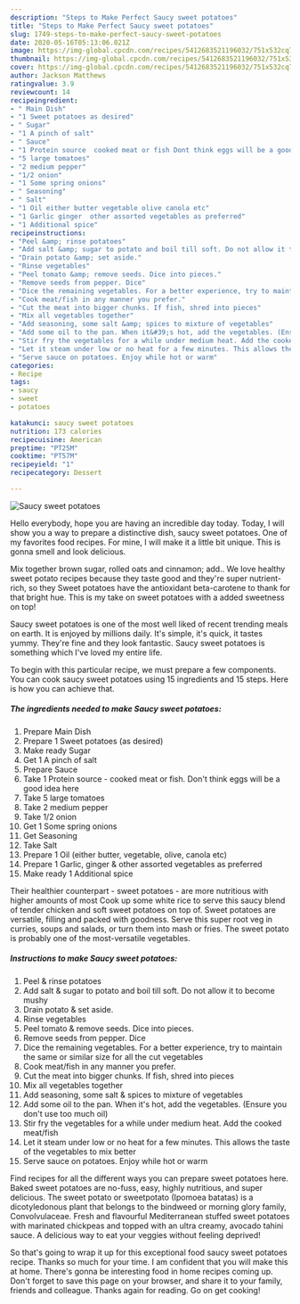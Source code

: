 ```yaml
---
description: "Steps to Make Perfect Saucy sweet potatoes"
title: "Steps to Make Perfect Saucy sweet potatoes"
slug: 1749-steps-to-make-perfect-saucy-sweet-potatoes
date: 2020-05-16T05:13:06.021Z
image: https://img-global.cpcdn.com/recipes/5412683521196032/751x532cq70/saucy-sweet-potatoes-recipe-main-photo.jpg
thumbnail: https://img-global.cpcdn.com/recipes/5412683521196032/751x532cq70/saucy-sweet-potatoes-recipe-main-photo.jpg
cover: https://img-global.cpcdn.com/recipes/5412683521196032/751x532cq70/saucy-sweet-potatoes-recipe-main-photo.jpg
author: Jackson Matthews
ratingvalue: 3.9
reviewcount: 14
recipeingredient:
- " Main Dish"
- "1 Sweet potatoes as desired"
- " Sugar"
- "1 A pinch of salt"
- " Sauce"
- "1 Protein source  cooked meat or fish Dont think eggs will be a good idea here"
- "5 large tomatoes"
- "2 medium pepper"
- "1/2 onion"
- "1 Some spring onions"
- " Seasoning"
- " Salt"
- "1 Oil either butter vegetable olive canola etc"
- "1 Garlic ginger  other assorted vegetables as preferred"
- "1 Additional spice"
recipeinstructions:
- "Peel &amp; rinse potatoes"
- "Add salt &amp; sugar to potato and boil till soft. Do not allow it to become mushy"
- "Drain potato &amp; set aside."
- "Rinse vegetables"
- "Peel tomato &amp; remove seeds. Dice into pieces."
- "Remove seeds from pepper. Dice"
- "Dice the remaining vegetables. For a better experience, try to maintain the same or similar size for all the cut vegetables"
- "Cook meat/fish in any manner you prefer."
- "Cut the meat into bigger chunks. If fish, shred into pieces"
- "Mix all vegetables together"
- "Add seasoning, some salt &amp; spices to mixture of vegetables"
- "Add some oil to the pan. When it&#39;s hot, add the vegetables. (Ensure you don&#39;t use too much oil)"
- "Stir fry the vegetables for a while under medium heat. Add the cooked meat/fish"
- "Let it steam under low or no heat for a few minutes. This allows the taste of the vegetables to mix better"
- "Serve sauce on potatoes. Enjoy while hot or warm"
categories:
- Recipe
tags:
- saucy
- sweet
- potatoes

katakunci: saucy sweet potatoes 
nutrition: 173 calories
recipecuisine: American
preptime: "PT25M"
cooktime: "PT57M"
recipeyield: "1"
recipecategory: Dessert

---
```



![Saucy sweet potatoes](https://img-global.cpcdn.com/recipes/5412683521196032/751x532cq70/saucy-sweet-potatoes-recipe-main-photo.jpg)

Hello everybody, hope you are having an incredible day today. Today, I will show you a way to prepare a distinctive dish, saucy sweet potatoes. One of my favorites food recipes. For mine, I will make it a little bit unique. This is gonna smell and look delicious.

Mix together brown sugar, rolled oats and cinnamon; add.. We love healthy sweet potato recipes because they taste good and they&#39;re super nutrient-rich, so they Sweet potatoes have the antioxidant beta-carotene to thank for that bright hue. This is my take on sweet potatoes with a added sweetness on top!

Saucy sweet potatoes is one of the most well liked of recent trending meals on earth. It is enjoyed by millions daily. It's simple, it's quick, it tastes yummy. They're fine and they look fantastic. Saucy sweet potatoes is something which I've loved my entire life.


To begin with this particular recipe, we must prepare a few components. You can cook saucy sweet potatoes using 15 ingredients and 15 steps. Here is how you can achieve that.

<!--inarticleads1-->

##### The ingredients needed to make Saucy sweet potatoes:

1. Prepare  Main Dish
1. Prepare 1 Sweet potatoes (as desired)
1. Make ready  Sugar
1. Get 1 A pinch of salt
1. Prepare  Sauce
1. Take 1 Protein source - cooked meat or fish. Don&#39;t think eggs will be a good idea here
1. Take 5 large tomatoes
1. Take 2 medium pepper
1. Take 1/2 onion
1. Get 1 Some spring onions
1. Get  Seasoning
1. Take  Salt
1. Prepare 1 Oil (either butter, vegetable, olive, canola etc)
1. Prepare 1 Garlic, ginger &amp; other assorted vegetables as preferred
1. Make ready 1 Additional spice


Their healthier counterpart - sweet potatoes - are more nutritious with higher amounts of most Cook up some white rice to serve this saucy blend of tender chicken and soft sweet potatoes on top of. Sweet potatoes are versatile, filling and packed with goodness. Serve this super root veg in curries, soups and salads, or turn them into mash or fries. The sweet potato is probably one of the most-versatile vegetables. 

<!--inarticleads2-->

##### Instructions to make Saucy sweet potatoes:

1. Peel &amp; rinse potatoes
1. Add salt &amp; sugar to potato and boil till soft. Do not allow it to become mushy
1. Drain potato &amp; set aside.
1. Rinse vegetables
1. Peel tomato &amp; remove seeds. Dice into pieces.
1. Remove seeds from pepper. Dice
1. Dice the remaining vegetables. For a better experience, try to maintain the same or similar size for all the cut vegetables
1. Cook meat/fish in any manner you prefer.
1. Cut the meat into bigger chunks. If fish, shred into pieces
1. Mix all vegetables together
1. Add seasoning, some salt &amp; spices to mixture of vegetables
1. Add some oil to the pan. When it&#39;s hot, add the vegetables. (Ensure you don&#39;t use too much oil)
1. Stir fry the vegetables for a while under medium heat. Add the cooked meat/fish
1. Let it steam under low or no heat for a few minutes. This allows the taste of the vegetables to mix better
1. Serve sauce on potatoes. Enjoy while hot or warm


Find recipes for all the different ways you can prepare sweet potatoes here. Baked sweet potatoes are no-fuss, easy, highly nutritious, and super delicious. The sweet potato or sweetpotato (Ipomoea batatas) is a dicotyledonous plant that belongs to the bindweed or morning glory family, Convolvulaceae. Fresh and flavourful Mediterranean stuffed sweet potatoes with marinated chickpeas and topped with an ultra creamy, avocado tahini sauce. A delicious way to eat your veggies without feeling deprived! 

So that's going to wrap it up for this exceptional food saucy sweet potatoes recipe. Thanks so much for your time. I am confident that you will make this at home. There's gonna be interesting food in home recipes coming up. Don't forget to save this page on your browser, and share it to your family, friends and colleague. Thanks again for reading. Go on get cooking!
